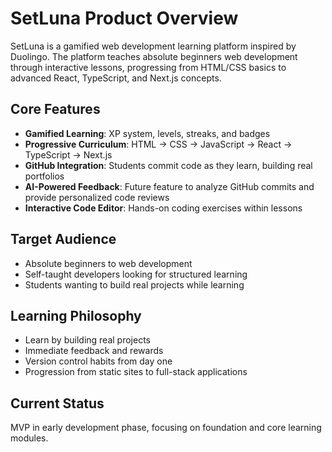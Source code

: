 # SetLuna Product Overview

SetLuna is a gamified web development learning platform inspired by Duolingo. The platform teaches absolute beginners web development through interactive lessons, progressing from HTML/CSS basics to advanced React, TypeScript, and Next.js concepts.

## Core Features
- **Gamified Learning**: XP system, levels, streaks, and badges
- **Progressive Curriculum**: HTML → CSS → JavaScript → React → TypeScript → Next.js
- **GitHub Integration**: Students commit code as they learn, building real portfolios
- **AI-Powered Feedback**: Future feature to analyze GitHub commits and provide personalized code reviews
- **Interactive Code Editor**: Hands-on coding exercises within lessons

## Target Audience
- Absolute beginners to web development
- Self-taught developers looking for structured learning
- Students wanting to build real projects while learning

## Learning Philosophy
- Learn by building real projects
- Immediate feedback and rewards
- Version control habits from day one
- Progression from static sites to full-stack applications

## Current Status
MVP in early development phase, focusing on foundation and core learning modules.